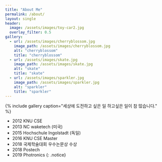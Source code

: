 ```yaml
---
title: "About Me"
permalink: /about/
layout: single
header:
  image: /assets/images/toy-car2.jpg
  overlay_filter: 0.5
gallery:
  - url: /assets/images/cherryblossom.jpg
    image_path: /assets/images/cherryblossom.jpg
    alt: "cherryblossom"
    title: "cherryblossom"
  - url: /assets/images/skate.jpg
    image_path: /assets/images/skate.jpg
    alt: "skate"
    title: "skate"
  - url: /assets/images/sparkler.jpg
    image_path: /assets/images/sparkler.jpg
    alt: "sparkler"
    title: "sparkler"
---
```


{% include gallery caption="세상에 도전하고 싶은 일 하고싶은 일이 참 많습니다." %}

* 2012 KNU CSE
* 2013 NC waketech (미국)
* 2015 Hochschule Ingolstadt (독일)
* 2016 KNU CSE Master
* 2018 국제학술대회 우수논문상 수상
* 2018 Postech
* 2019 Photronics
{: .notice}